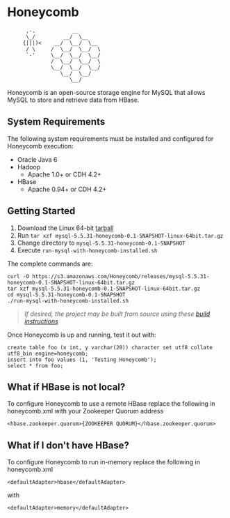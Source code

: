 # Honeycomb

```
      ,-.            __
      \_/         __/  \__
     {|||)<    __/  \__/  \__
      / \     /  \__/  \__/  \
      `-'     \__/  \__/  \__/
              /  \__/  \__/  \
              \__/  \__/  \__/
                 \__/  \__/
                    \__/

```

Honeycomb is an open-source storage engine for MySQL that allows MySQL to store and retrieve data from HBase.

## System Requirements

The following system requirements must be installed and configured for Honeycomb execution:

* Oracle Java 6
* Hadoop 
  * Apache 1.0+ or CDH 4.2+ 	
* HBase 
  * Apache 0.94+ or CDH 4.2+

## Getting Started


1. Download the Linux 64-bit [tarball](https://s3.amazonaws.com/Honeycomb/releases/mysql-5.5.31-honeycomb-0.1-SNAPSHOT-linux-64bit.tar.gz)
2. Run `tar xzf mysql-5.5.31-honeycomb-0.1-SNAPSHOT-linux-64bit.tar.gz`
3. Change directory to `mysql-5.5.31-honeycomb-0.1-SNAPSHOT`
4. Execute `run-mysql-with-honeycomb-installed.sh`


The complete commands are:

```
curl -O https://s3.amazonaws.com/Honeycomb/releases/mysql-5.5.31-honeycomb-0.1-SNAPSHOT-linux-64bit.tar.gz
tar xzf mysql-5.5.31-honeycomb-0.1-SNAPSHOT-linux-64bit.tar.gz
cd mysql-5.5.31-honeycomb-0.1-SNAPSHOT
./run-mysql-with-honeycomb-installed.sh
```

> *If desired, the project may be built from source using these [build instructions](https://github.com/nearinfinity/honeycomb/wiki/Building-From-Source)*

Once Honeycomb is up and running, test it out with:

```
create table foo (x int, y varchar(20)) character set utf8 collate utf8_bin engine=honeycomb;
insert into foo values (1, 'Testing Honeycomb');
select * from foo;
```

## What if HBase is not local?
To configure Honeycomb to use a remote HBase replace the following in honeycomb.xml with your Zookeeper Quorum address

```
<hbase.zookeeper.quorum>{ZOOKEEPER QUORUM}</hbase.zookeeper.quorum>
```

## What if I don't have HBase?
To configure Honeycomb to run in-memory replace the following in honeycomb.xml

```
<defaultAdapter>hbase</defaultAdapter>
```
with

```
<defaultAdapter>memory</defaultAdapter>
```






